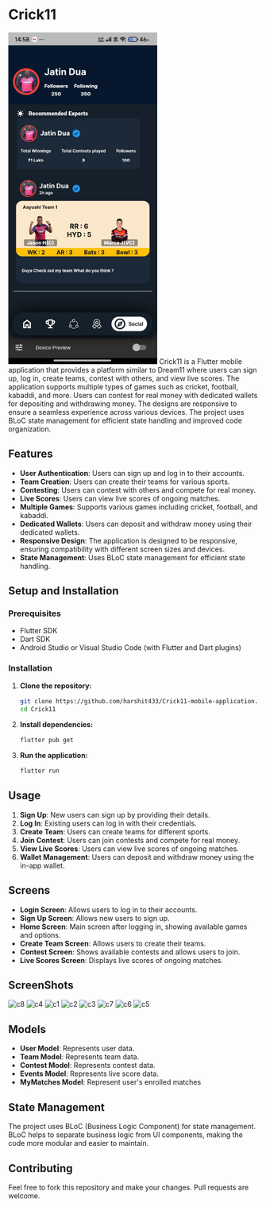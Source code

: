 # Crick11

<img src= "https://github.com/harshit433/Crick11-mobile-application/blob/main/ScreenShots/c1.jpg" width = "300"/>
Crick11 is a Flutter mobile application that provides a platform similar to Dream11 where users can sign up, log in, create teams, contest with others, and view live scores. The application supports multiple types of games such as cricket, football, kabaddi, and more. Users can contest for real money with dedicated wallets for depositing and withdrawing money. The designs are responsive to ensure a seamless experience across various devices. The project uses BLoC state management for efficient state handling and improved code organization.

## Features

- **User Authentication**: Users can sign up and log in to their accounts.
- **Team Creation**: Users can create their teams for various sports.
- **Contesting**: Users can contest with others and compete for real money.
- **Live Scores**: Users can view live scores of ongoing matches.
- **Multiple Games**: Supports various games including cricket, football, and kabaddi.
- **Dedicated Wallets**: Users can deposit and withdraw money using their dedicated wallets.
- **Responsive Design**: The application is designed to be responsive, ensuring compatibility with different screen sizes and devices.
- **State Management**: Uses BLoC state management for efficient state handling.

## Setup and Installation

### Prerequisites

- Flutter SDK
- Dart SDK
- Android Studio or Visual Studio Code (with Flutter and Dart plugins)

### Installation

1. **Clone the repository:**
   ```bash
   git clone https://github.com/harshit433/Crick11-mobile-application.git
   cd Crick11
   ```

2. **Install dependencies:**
   ```bash
   flutter pub get
   ```

3. **Run the application:**
   ```bash
   flutter run
   ```

## Usage

1. **Sign Up**: New users can sign up by providing their details.
2. **Log In**: Existing users can log in with their credentials.
3. **Create Team**: Users can create teams for different sports.
4. **Join Contest**: Users can join contests and compete for real money.
5. **View Live Scores**: Users can view live scores of ongoing matches.
6. **Wallet Management**: Users can deposit and withdraw money using the in-app wallet.

## Screens

- **Login Screen**: Allows users to log in to their accounts.
- **Sign Up Screen**: Allows new users to sign up.
- **Home Screen**: Main screen after logging in, showing available games and options.
- **Create Team Screen**: Allows users to create their teams.
- **Contest Screen**: Shows available contests and allows users to join.
- **Live Scores Screen**: Displays live scores of ongoing matches.

## ScreenShots
![c8](https://github.com/user-attachments/assets/d8d2dcbe-0227-491e-8ee6-0c5a9702a579)
![c4](https://github.com/user-attachments/assets/6f36c404-1cf3-4b6b-a334-d7f9a4adbebf)
![c1](https://github.com/user-attachments/assets/6f2fd5de-29d4-4eaa-a1af-2bfe28deac72)
![c2](https://github.com/user-attachments/assets/46e13a39-8f55-483a-b254-bca375ac0a9b)
![c3](https://github.com/user-attachments/assets/10604bb4-8d7f-495d-b10d-7c79fa9d529c)
![c7](https://github.com/user-attachments/assets/56a2ef6b-13b6-48ea-a504-009b8dc3b160)
![c6](https://github.com/user-attachments/assets/1ff393c1-eaf4-404d-927a-8b06d9ca318a)
![c5](https://github.com/user-attachments/assets/1b90bf96-387c-4613-9dda-77067ffc8ad1)


## Models

- **User Model**: Represents user data.
- **Team Model**: Represents team data.
- **Contest Model**: Represents contest data.
- **Events Model**: Represents live score data.
- **MyMatches Model**: Represent user's enrolled matches


## State Management

The project uses BLoC (Business Logic Component) for state management. BLoC helps to separate business logic from UI components, making the code more modular and easier to maintain.

## Contributing

Feel free to fork this repository and make your changes. Pull requests are welcome.
